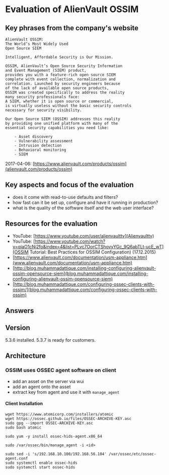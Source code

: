 # Evaluation of AlienVault OSSIM
## Key phrases from the company's website
```
AlienVault OSSIM:
The World’s Most Widely Used
Open Source SIEM
```

```
Intelligent, Affordable Security is Our Mission.
```

```
OSSIM, AlienVault’s Open Source Security Information
and Event Management (SIEM) product,
provides you with a feature-rich open source SIEM
complete with event collection, normalization and
correlation. Launched by security engineers because
of the lack of available open source products,
OSSIM was created specifically to address the reality
many security professionals face:
A SIEM, whether it is open source or commercial,
is virtually useless without the basic security controls
necessary for security visibility.

Our Open Source SIEM (OSSIM) addresses this reality
by providing one unified platform with many of the
essential security capabilities you need like:

    - Asset discovery
    - Vulnerability assessment
    - Intrusion detection
    - Behavioral monitoring
    - SIEM
```


2017-04-06: [https://www.alienvault.com/products/ossim](alienvault.com/products/ossim)

## Key aspects and focus of the evaluation
- does it come with read-to-use defaults and filters?
- how fast can it be set up, configure and have it running in production?
- what is the quality of the software itself and the web user interface?

## Resources for the evaluation
- YouTube: [https://www.youtube.com/user/alienvaulttv](Alienvaulttv)
- YouTube: [https://www.youtube.com/watch?v=qjaO1cNj2fo&index=4&list=PLvc7OorCTShovyYGc_9Q6abTLt-ucE_wT](OSSIM Tutorial: Best Practices for OSSIM Configuration)
(17.12.2015)
- [https://www.alienvault.com/documentation/usm-appliance.htm](www.alienvault.com/documentation/usm-appliance.htm)
- [http://blog.muhammadattique.com/installing-configuring-alienvault-ossim-opensource-siem](blog.muhammadattique.com/installing-configuring-alienvault-ossim-opensource-siem)
- [http://blog.muhammadattique.com/configuring-ossec-clients-with-ossim/](blog.muhammadattique.com/configuring-ossec-clients-with-ossim)

## Answers

## Version
5.3.6 installed. 5.3.7 is ready for customers.

## Architecture
### OSSIM uses OSSEC agent software on client
-   add an asset on the server via wui
-   add an agent onto the asset
-   extract key from agent and use it with ```manage_agent```
#### Client Installation

```
wget https://www.atomicorp.com/installers/atomic
wget https://ossec.github.io/files/OSSEC-ARCHIVE-KEY.asc
sudo gpg --import OSSEC-ARCHIVE-KEY.asc
sudo bash atomic

sudo yum -y install ossec-hids-agent.x86_64

sudo /var/ossec/bin/manage_agent -i <id>

sudo sed -i 's/192.168.10.100/192.168.56.104' /var/ossec/etc/ossec-agent.conf
sudo systemctl enable ossec-hids
sudo systemctl start ossec-hids
```
